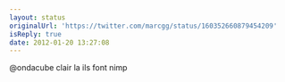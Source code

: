 ```yaml
---
layout: status
originalUrl: 'https://twitter.com/marcgg/status/160352660879454209'
isReply: true
date: 2012-01-20 13:27:08
---
```


@ondacube clair la ils font nimp
